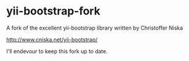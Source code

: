 yii-bootstrap-fork
==================

A fork of the excellent yii-bootstrap library written by Christoffer Niska

http://www.cniska.net/yii-bootstrap/

I'll endevour to keep this fork up to date.
